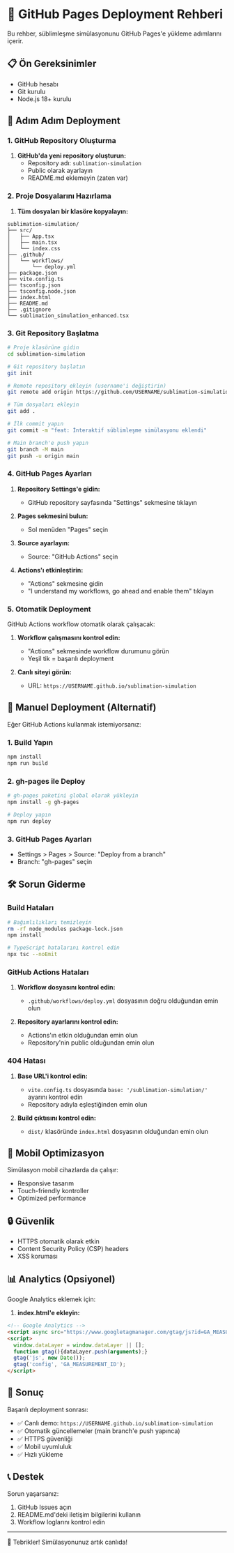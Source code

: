 # 🚀 GitHub Pages Deployment Rehberi

Bu rehber, süblimleşme simülasyonunu GitHub Pages'e yükleme adımlarını içerir.

## 📋 Ön Gereksinimler

- GitHub hesabı
- Git kurulu
- Node.js 18+ kurulu

## 🔧 Adım Adım Deployment

### 1. GitHub Repository Oluşturma

1. **GitHub'da yeni repository oluşturun:**
   - Repository adı: `sublimation-simulation`
   - Public olarak ayarlayın
   - README.md eklemeyin (zaten var)

### 2. Proje Dosyalarını Hazırlama

1. **Tüm dosyaları bir klasöre kopyalayın:**
```
sublimation-simulation/
├── src/
│   ├── App.tsx
│   ├── main.tsx
│   └── index.css
├── .github/
│   └── workflows/
│       └── deploy.yml
├── package.json
├── vite.config.ts
├── tsconfig.json
├── tsconfig.node.json
├── index.html
├── README.md
├── .gitignore
└── sublimation_simulation_enhanced.tsx
```

### 3. Git Repository Başlatma

```bash
# Proje klasörüne gidin
cd sublimation-simulation

# Git repository başlatın
git init

# Remote repository ekleyin (username'i değiştirin)
git remote add origin https://github.com/USERNAME/sublimation-simulation.git

# Tüm dosyaları ekleyin
git add .

# İlk commit yapın
git commit -m "feat: İnteraktif süblimleşme simülasyonu eklendi"

# Main branch'e push yapın
git branch -M main
git push -u origin main
```

### 4. GitHub Pages Ayarları

1. **Repository Settings'e gidin:**
   - GitHub repository sayfasında "Settings" sekmesine tıklayın

2. **Pages sekmesini bulun:**
   - Sol menüden "Pages" seçin

3. **Source ayarlayın:**
   - Source: "GitHub Actions" seçin

4. **Actions'ı etkinleştirin:**
   - "Actions" sekmesine gidin
   - "I understand my workflows, go ahead and enable them" tıklayın

### 5. Otomatik Deployment

GitHub Actions workflow otomatik olarak çalışacak:

1. **Workflow çalışmasını kontrol edin:**
   - "Actions" sekmesinde workflow durumunu görün
   - Yeşil tik = başarılı deployment

2. **Canlı siteyi görün:**
   - URL: `https://USERNAME.github.io/sublimation-simulation`

## 🔄 Manuel Deployment (Alternatif)

Eğer GitHub Actions kullanmak istemiyorsanız:

### 1. Build Yapın
```bash
npm install
npm run build
```

### 2. gh-pages ile Deploy
```bash
# gh-pages paketini global olarak yükleyin
npm install -g gh-pages

# Deploy yapın
npm run deploy
```

### 3. GitHub Pages Ayarları
- Settings > Pages > Source: "Deploy from a branch"
- Branch: "gh-pages" seçin

## 🛠️ Sorun Giderme

### Build Hataları
```bash
# Bağımlılıkları temizleyin
rm -rf node_modules package-lock.json
npm install

# TypeScript hatalarını kontrol edin
npx tsc --noEmit
```

### GitHub Actions Hataları
1. **Workflow dosyasını kontrol edin:**
   - `.github/workflows/deploy.yml` dosyasının doğru olduğundan emin olun

2. **Repository ayarlarını kontrol edin:**
   - Actions'ın etkin olduğundan emin olun
   - Repository'nin public olduğundan emin olun

### 404 Hatası
1. **Base URL'i kontrol edin:**
   - `vite.config.ts` dosyasında `base: '/sublimation-simulation/'` ayarını kontrol edin
   - Repository adıyla eşleştiğinden emin olun

2. **Build çıktısını kontrol edin:**
   - `dist/` klasöründe `index.html` dosyasının olduğundan emin olun

## 📱 Mobil Optimizasyon

Simülasyon mobil cihazlarda da çalışır:
- Responsive tasarım
- Touch-friendly kontroller
- Optimized performance

## 🔒 Güvenlik

- HTTPS otomatik olarak etkin
- Content Security Policy (CSP) headers
- XSS koruması

## 📊 Analytics (Opsiyonel)

Google Analytics eklemek için:

1. **index.html'e ekleyin:**
```html
<!-- Google Analytics -->
<script async src="https://www.googletagmanager.com/gtag/js?id=GA_MEASUREMENT_ID"></script>
<script>
  window.dataLayer = window.dataLayer || [];
  function gtag(){dataLayer.push(arguments);}
  gtag('js', new Date());
  gtag('config', 'GA_MEASUREMENT_ID');
</script>
```

## 🎯 Sonuç

Başarılı deployment sonrası:
- ✅ Canlı demo: `https://USERNAME.github.io/sublimation-simulation`
- ✅ Otomatik güncellemeler (main branch'e push yapınca)
- ✅ HTTPS güvenliği
- ✅ Mobil uyumluluk
- ✅ Hızlı yükleme

## 📞 Destek

Sorun yaşarsanız:
1. GitHub Issues açın
2. README.md'deki iletişim bilgilerini kullanın
3. Workflow loglarını kontrol edin

---

🎉 Tebrikler! Simülasyonunuz artık canlıda!
